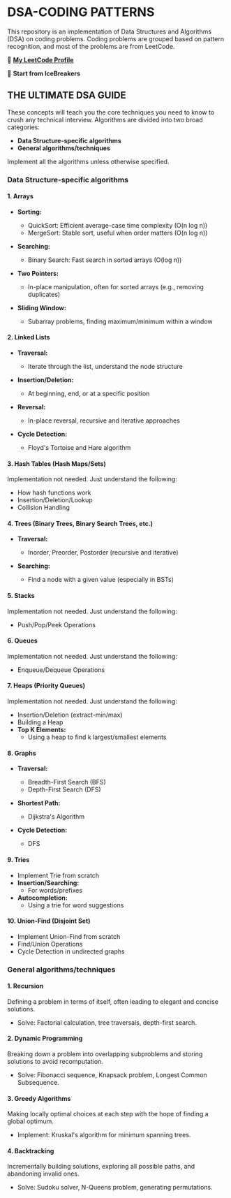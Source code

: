 # DSA-CODING PATTERNS

This repository is an implementation of Data Structures and Algorithms (DSA) on coding problems. Coding problems are grouped based on pattern recognition, and most of the problems are from LeetCode.

📌 **[My LeetCode Profile](https://leetcode.com/akhilsin/)**

🚀 **Start from IceBreakers**


## THE ULTIMATE DSA GUIDE

These concepts will teach you the core techniques you need to know to crush any technical interview. Algorithms are divided into two broad categories:

- **Data Structure-specific algorithms**
- **General algorithms/techniques**

Implement all the algorithms unless otherwise specified.

### Data Structure-specific algorithms

#### 1. Arrays

- **Sorting:**
  - QuickSort: Efficient average-case time complexity (O(n log n))
  - MergeSort: Stable sort, useful when order matters (O(n log n))

- **Searching:**
  - Binary Search: Fast search in sorted arrays (O(log n))

- **Two Pointers:**
  - In-place manipulation, often for sorted arrays (e.g., removing duplicates)

- **Sliding Window:**
  - Subarray problems, finding maximum/minimum within a window

#### 2. Linked Lists

- **Traversal:**
  - Iterate through the list, understand the node structure

- **Insertion/Deletion:**
  - At beginning, end, or at a specific position

- **Reversal:**
  - In-place reversal, recursive and iterative approaches

- **Cycle Detection:**
  - Floyd's Tortoise and Hare algorithm

#### 3. Hash Tables (Hash Maps/Sets)

Implementation not needed. Just understand the following:

- How hash functions work
- Insertion/Deletion/Lookup
- Collision Handling

#### 4. Trees (Binary Trees, Binary Search Trees, etc.)

- **Traversal:**
  - Inorder, Preorder, Postorder (recursive and iterative)

- **Searching:**
  - Find a node with a given value (especially in BSTs)

#### 5. Stacks

Implementation not needed. Just understand the following:

- Push/Pop/Peek Operations

#### 6. Queues

Implementation not needed. Just understand the following:

- Enqueue/Dequeue Operations

#### 7. Heaps (Priority Queues)

Implementation not needed. Just understand the following:

- Insertion/Deletion (extract-min/max)
- Building a Heap
- **Top K Elements:**
  - Using a heap to find k largest/smallest elements

#### 8. Graphs

- **Traversal:**
  - Breadth-First Search (BFS)
  - Depth-First Search (DFS)

- **Shortest Path:**
  - Dijkstra's Algorithm

- **Cycle Detection:**
  - DFS

#### 9. Tries

- Implement Trie from scratch
- **Insertion/Searching:**
  - For words/prefixes
- **Autocompletion:**
  - Using a trie for word suggestions

#### 10. Union-Find (Disjoint Set)

- Implement Union-Find from scratch
- Find/Union Operations
- Cycle Detection in undirected graphs

### General algorithms/techniques

#### 1. Recursion

Defining a problem in terms of itself, often leading to elegant and concise solutions.

- Solve: Factorial calculation, tree traversals, depth-first search.

#### 2. Dynamic Programming

Breaking down a problem into overlapping subproblems and storing solutions to avoid recomputation.

- Solve: Fibonacci sequence, Knapsack problem, Longest Common Subsequence.

#### 3. Greedy Algorithms

Making locally optimal choices at each step with the hope of finding a global optimum.

- Implement: Kruskal's algorithm for minimum spanning trees.

#### 4. Backtracking

Incrementally building solutions, exploring all possible paths, and abandoning invalid ones.

- Solve: Sudoku solver, N-Queens problem, generating permutations.
